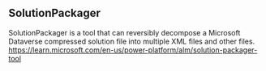 

## SolutionPackager
SolutionPackager is a tool that can reversibly decompose a Microsoft Dataverse compressed solution file into multiple XML files and other files.
https://learn.microsoft.com/en-us/power-platform/alm/solution-packager-tool

